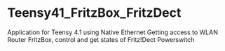 # Teensy41_FritzBox_FritzDect

Application for Teensy 4.1 using Native Ethernet
Getting access to WLAN Router FritzBox, control and get states of Fritz!Dect Powerswitch








